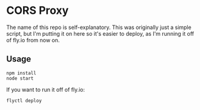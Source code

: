 # CORS Proxy

The name of this repo is self-explanatory. This was originally just a simple script, but I'm putting it on here so it's easier to deploy, as I'm running it off of fly.io from now on.

## Usage

```
npm install
node start
```

If you want to run it off of fly.io:

```
flyctl deploy
```
